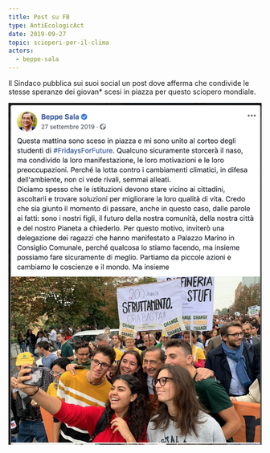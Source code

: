 ```yaml
---
title: Post su FB
type: AntiEcologicAct
date: 2019-09-27
topic: scioperi-per-il-clima
actors:
  - beppe-sala
---
```


Il Sindaco pubblica sui suoi social un post dove afferma che condivide le stesse speranze dei giovan* scesi in piazza per questo sciopero mondiale. <br />

![](../../../../../media/actors/beppe-sala/fb-post.png)